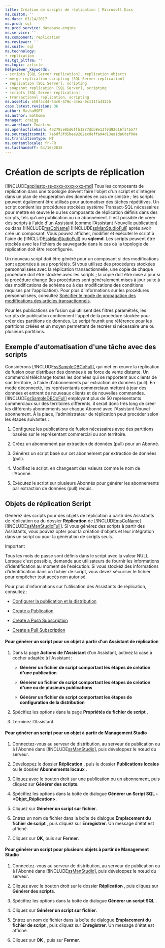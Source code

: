 ```yaml
---
title: Création de scripts de réplication | Microsoft Docs
ms.custom: ''
ms.date: 03/14/2017
ms.prod: sql
ms.prod_service: database-engine
ms.service: ''
ms.component: replication
ms.reviewer: ''
ms.suite: sql
ms.technology:
- replication
ms.tgt_pltfrm: ''
ms.topic: article
helpviewer_keywords:
- scripts [SQL Server replication], replication objects
- merge replication scripting [SQL Server replication]
- replication [SQL Server], scripting
- snapshot replication [SQL Server], scripting
- scripts [SQL Server replication]
- transactional replication, scripting
ms.assetid: e50fac44-54c0-470c-a4ea-9c111fa4322b
caps.latest.revision: 36
author: MashaMSFT
ms.author: mathoma
manager: craigg
ms.workload: Inactive
ms.openlocfilehash: 4a2795e0bd6ffb1277dbb8e13f0d92616f34b577
ms.sourcegitcommit: 7a6df3fd5bea9282ecdeffa94d13ea1da6def80a
ms.translationtype: HT
ms.contentlocale: fr-FR
ms.lasthandoff: 04/16/2018
---
```

# <a name="scripting-replication"></a>Création de scripts de réplication
[!INCLUDE[appliesto-ss-xxxx-xxxx-xxx-md](../../includes/appliesto-ss-xxxx-xxxx-xxx-md.md)]
  Tous les composants de réplication dans une topologie doivent faire l'objet d'un script et s'intégrer dans un plan de récupération des données en cas de sinistre ; les scripts peuvent également être utilisés pour automatiser des tâches répétitives. Un script contient les procédures stockées système Transact-SQL nécessaires pour mettre en œuvre le ou les composants de réplication définis dans des scripts, tels qu'une publication ou un abonnement. Il est possible de créer des scripts à l'aide d'un Assistant (comme l'Assistant Nouvelle publication) ou dans [!INCLUDE[msCoName](../../includes/msconame-md.md)] [!INCLUDE[ssManStudioFull](../../includes/ssmanstudiofull-md.md)] après avoir créé un composant. Vous pouvez afficher, modifier et exécuter le script à l'aide de [!INCLUDE[ssManStudioFull](../../includes/ssmanstudiofull-md.md)] ou **sqlcmd**. Les scripts peuvent être stockés avec les fichiers de sauvegarde dans le cas où la topologie de réplication doit être reconfigurée.  
  
 Un nouveau script doit être généré pour un composant si des modifications sont apportées à ses propriétés. Si vous utilisez des procédures stockées personnalisées avec la réplication transactionnelle, une copie de chaque procédure doit être stockée avec les scripts ; la copie doit être mise à jour si la procédure change (les procédures sont généralement mises à jour suite à des modifications de schéma ou à des modifications des conditions requises par l'application). Pour plus d’informations sur les procédures personnalisées, consultez [Spécifier le mode de propagation des modifications des articles transactionnels](../../relational-databases/replication/transactional/transactional-articles-specify-how-changes-are-propagated.md).  
  
 Pour les publications de fusion qui utilisent des filtres paramétrés, les scripts de publication contiennent l'appel de la procédure stockée pour créer des partitions de données. Le script fournit une référence pour les partitions créées et un moyen permettant de recréer si nécessaire une ou plusieurs partitions.  
  
## <a name="example-of-automating-a-task-with-scripts"></a>Exemple d'automatisation d'une tâche avec des scripts  
 Considérons [!INCLUDE[ssSampleDBCoFull](../../includes/sssampledbcofull-md.md)], qui met en œuvre la réplication de fusion pour distribuer des données à sa force de vente distante. Un commercial télécharge toutes les données qui se rapportent aux clients de son territoire, à l'aide d'abonnements par extraction de données (pull). En mode déconnecté, les représentants commerciaux mettent à jour des données et entrent de nouveaux clients et de nouvelles commandes. [!INCLUDE[ssSampleDBCoFull](../../includes/sssampledbcofull-md.md)] employant plus de 50 représentants commerciaux sur des territoires différents, il serait donc très long de créer les différents abonnements sur chaque Abonné avec l'Assistant Nouvel abonnement. À la place, l'administrateur de réplication peut procéder selon les étapes suivantes :  
  
1.  Configurez les publications de fusion nécessaires avec des partitions basées sur le représentant commercial ou son territoire.  
  
2.  Créez un abonnement par extraction de données (pull) pour un Abonné.  
  
3.  Générez un script basé sur cet abonnement par extraction de données (pull).  
  
4.  Modifiez le script, en changeant des valeurs comme le nom de l'Abonné.  
  
5.  Exécutez le script sur plusieurs Abonnés pour générer les abonnements par extraction de données (pull) requis.  
  
## <a name="script-replication-objects"></a>Objets de réplication Script  
 Générez des scripts pour des objets de réplication à partir des Assistants de réplication ou du dossier **Réplication** de [!INCLUDE[msCoName](../../includes/msconame-md.md)] [!INCLUDE[ssManStudioFull](../../includes/ssmanstudiofull-md.md)]. Si vous générez des scripts à partir des Assistants, vous pouvez opter pour la création d'objets et leur intégration dans un script ou pour la génération de scripts seuls.  
  
> [!IMPORTANT]  
>  Tous les mots de passe sont définis dans le script avec la valeur NULL. Lorsque c'est possible, demande aux utilisateurs de fournir les informations d'identification au moment de l'exécution. Si vous stockez des informations d'identification dans un fichier de script, vous devez sécuriser le fichier pour empêcher tout accès non autorisé.  
  
 Pour plus d'informations sur l'utilisation des Assistants de réplication, consultez :  
  
-   [Configurer la publication et la distribution](../../relational-databases/replication/configure-publishing-and-distribution.md)  
  
-   [Create a Publication](../../relational-databases/replication/publish/create-a-publication.md)  
  
-   [Create a Push Subscription](../../relational-databases/replication/create-a-push-subscription.md)  
  
-   [Create a Pull Subscription](../../relational-databases/replication/create-a-pull-subscription.md)  
  
#### <a name="to-script-an-object-from-a-replication-wizard"></a>Pour générer un script pour un objet à partir d'un Assistant de réplication  
  
1.  Dans la page **Actions de l'Assistant** d'un Assistant, activez la case à cocher adaptée à l'Assistant :  
  
    -   **Générer un fichier de script comportant les étapes de création d'une publication**  
  
    -   **Générer un fichier de script comportant les étapes de création d'une ou de plusieurs publications**  
  
    -   **Générer un fichier de script comportant les étapes de configuration de la distribution**  
  
2.  Spécifiez les options dans la page **Propriétés du fichier de script** .  
  
3.  Terminez l'Assistant.  
  
#### <a name="to-script-an-object-from-management-studio"></a>Pour générer un script pour un objet à partir de Management Studio  
  
1.  Connectez-vous au serveur de distribution, au serveur de publication ou à l'Abonné dans [!INCLUDE[ssManStudio](../../includes/ssmanstudio-md.md)], puis développez le nœud du serveur.  
  
2.  Développez le dossier **Réplication** , puis le dossier **Publications locales** ou le dossier **Abonnements locaux** .  
  
3.  Cliquez avec le bouton droit sur une publication ou un abonnement, puis cliquez sur **Générer des scripts**.  
  
4.  Spécifiez les options dans la boîte de dialogue **Générer un Script SQL - \<Objet_Réplication>**.  
  
5.  Cliquez sur **Générer un script sur fichier**.  
  
6.  Entrez un nom de fichier dans la boîte de dialogue **Emplacement du fichier de script** , puis cliquez sur **Enregistrer**. Un message d'état est affiché.  
  
7.  Cliquez sur **OK**, puis sur **Fermer**.  
  
#### <a name="to-script-multiple-objects-from-management-studio"></a>Pour générer un script pour plusieurs objets à partir de Management Studio  
  
1.  Connectez-vous au serveur de distribution, au serveur de publication ou à l'Abonné dans [!INCLUDE[ssManStudio](../../includes/ssmanstudio-md.md)], puis développez le nœud du serveur.  
  
2.  Cliquez avec le bouton droit sur le dossier **Réplication** , puis cliquez sur **Générer des scripts**.  
  
3.  Spécifiez les options dans la boîte de dialogue **Générer un script SQL** .  
  
4.  Cliquez sur **Générer un script sur fichier**.  
  
5.  Entrez un nom de fichier dans la boîte de dialogue **Emplacement du fichier de script** , puis cliquez sur **Enregistrer**. Un message d'état est affiché.  
  
6.  Cliquez sur **OK** , puis sur **Fermer**.  
  
  
